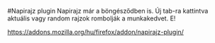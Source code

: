 #Napirajz plugin
Napirajz már a böngésződben is. Új tab-ra kattintva aktuális vagy random rajzok rombolják a munkakedvet. E!

https://addons.mozilla.org/hu/firefox/addon/napirajz-plugin/